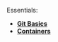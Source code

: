 Essentials:

- [**Git Basics**](https://uvads.github.io/git-basics)
- [**Containers**](https://uvads.github.io/container-basics/)
